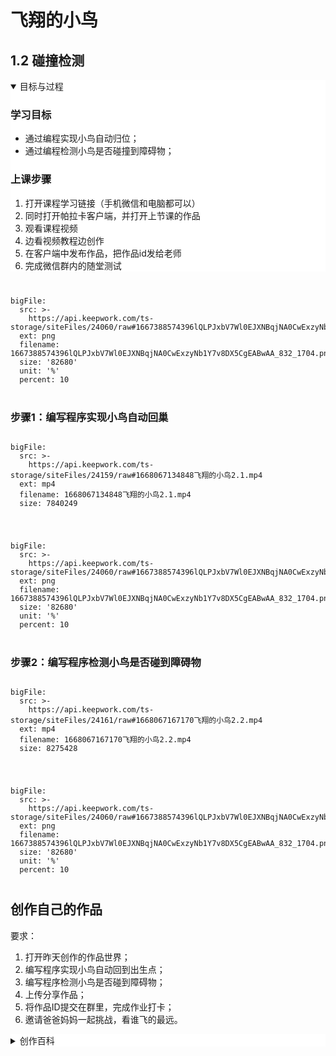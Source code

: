 <script type="text/javascript" src="https://macros.keepwork.com/macro.js"></script>

# 飞翔的小鸟
## **1.2 碰撞检测** 


<details style="background-color:white" open>
  <summary>目标与过程</summary><p>

  
### 学习目标
  - 通过编程实现小鸟自动归位；
  - 通过编程检测小鸟是否碰撞到障碍物；


### 上课步骤
1. 打开课程学习链接（手机微信和电脑都可以）
2. 同时打开帕拉卡客户端，并打开上节课的作品
3. 观看课程视频
4. 边看视频教程边创作
5. 在客户端中发布作品，把作品id发给老师
6. 完成微信群内的随堂测试
  
</p></details>


<div style="text-align:center;margin:40px">
  
   
</div>

 
```@BigFile
bigFile:
  src: >-
    https://api.keepwork.com/ts-storage/siteFiles/24060/raw#1667388574396lQLPJxbV7Wl0EJXNBqjNA0CwExzyNb1Y7v8DX5CgEABwAA_832_1704.png
  ext: png
  filename: 1667388574396lQLPJxbV7Wl0EJXNBqjNA0CwExzyNb1Y7v8DX5CgEABwAA_832_1704.png
  size: '82680'
  unit: '%'
  percent: 10

```
<div style="text-align:center;margin:40px">
  
   
</div>


### 步骤1：编写程序实现小鸟自动回巢

```@BigFile

bigFile:
  src: >-
    https://api.keepwork.com/ts-storage/siteFiles/24159/raw#1668067134848飞翔的小鸟2.1.mp4
  ext: mp4
  filename: 1668067134848飞翔的小鸟2.1.mp4
  size: 7840249
          
```


<div style="text-align:center;margin:40px">
  
   
</div>

 
```@BigFile
bigFile:
  src: >-
    https://api.keepwork.com/ts-storage/siteFiles/24060/raw#1667388574396lQLPJxbV7Wl0EJXNBqjNA0CwExzyNb1Y7v8DX5CgEABwAA_832_1704.png
  ext: png
  filename: 1667388574396lQLPJxbV7Wl0EJXNBqjNA0CwExzyNb1Y7v8DX5CgEABwAA_832_1704.png
  size: '82680'
  unit: '%'
  percent: 10

```
<div style="text-align:center;margin:40px">
  
   
</div>


### 步骤2：编写程序检测小鸟是否碰到障碍物



```@BigFile

bigFile:
  src: >-
    https://api.keepwork.com/ts-storage/siteFiles/24161/raw#1668067167170飞翔的小鸟2.2.mp4
  ext: mp4
  filename: 1668067167170飞翔的小鸟2.2.mp4
  size: 8275428
          
```

 



<div style="text-align:center;margin:40px">
  
   
</div>

 
```@BigFile
bigFile:
  src: >-
    https://api.keepwork.com/ts-storage/siteFiles/24060/raw#1667388574396lQLPJxbV7Wl0EJXNBqjNA0CwExzyNb1Y7v8DX5CgEABwAA_832_1704.png
  ext: png
  filename: 1667388574396lQLPJxbV7Wl0EJXNBqjNA0CwExzyNb1Y7v8DX5CgEABwAA_832_1704.png
  size: '82680'
  unit: '%'
  percent: 10

```
<div style="text-align:center;margin:40px">
  
   
</div>


## 创作自己的作品
  
要求：
1. 打开昨天创作的作品世界；
2. 编写程序实现小鸟自动回到出生点；
3. 编写程序检测小鸟是否碰到障碍物；
4. 上传分享作品；
5. 将作品ID提交在群里，完成作业打卡；
6. 邀请爸爸妈妈一起挑战，看谁飞的最远。
 

<details style="background-color:white">
  <summary>创作百科</summary><p>

#### 分支结构
在编程中有一种非常重要的一种结构类型——分支结构，也叫选择结构：提出一个判断，如果判断成立，执行相应的指令，否则执行其他的指令。
选择结构的基本形态有两种，分别是：如果…那么…；如果…那么…否则…。通过流程图，我们能够看出它们的唯一区别是：在第一种结构中，如果判断为假时，不执行任何指令，直接跳过。而在第二种结构中，如果判断为假时，要执行相应的指令。

  
  
  
  ![](https://api.keepwork.com/ts-storage/siteFiles/23201/raw#1665646971725image.png) 
  
  
  
  

#### 【如果__那么__】与【如果__那么__否则__】指令
如果后面需要放置一个（或多个也就是一组）逻辑判断指令。
那么下面放置角色需要执行的指令，当判断为真，条件成立时，就会被执行到。
否则下面放置角色需要执行的积木，当判断为假，条件不成立时，就会被执行到。
  
  
   ![](https://api.keepwork.com/ts-storage/siteFiles/23202/raw#1665647005199image.png) 
  
  
  如下图所示，执行下面代码后，当角色碰到场景中的冰方块（ID为17）就会执行【说】指令：游戏结束！如果没有碰到冰方块，则不会执行【说】指令。
  
  


  ![](https://api.keepwork.com/ts-storage/siteFiles/23203/raw#1665647050379image.png) 
  
  
#### 流程图
我们可以用流程图来表示【如果___那么___】指令的执行过程，如下图：
  
 

  
   ![](https://api.keepwork.com/ts-storage/siteFiles/23204/raw#1665647094373image.png) 
  
  像这样用来描述一件事情执行或者完成过程的图就是流程图。
  